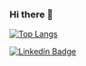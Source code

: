 ### Hi there 👋

[![Top Langs](https://github-readme-stats.vercel.app/api/top-langs/?username=Alzurra&layout=compact)](https://github.com/Alzurra/github-readme-stats)

[![Linkedin Badge](https://img.shields.io/badge/-Thiago%20Costa-324ccc?style=flat-square&logo=Linkedin&logoColor=white&link=https://www.linkedin.com/in/thiago-costa-a7a031123/)](https://www.linkedin.com/in/thiago-costa-a7a031123/)

